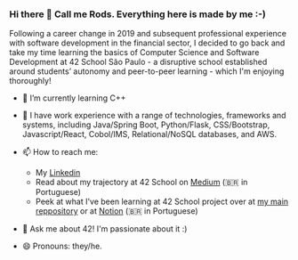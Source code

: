 ### Hi there 👋 Call me Rods. Everything here is made by me :-)

Following a career change in 2019 and subsequent professional experience with software development in the financial sector, I decided to go back and take my time learning the basics of Computer Science and Software Development at 42 School São Paulo - a disruptive school established around students’ autonomy and peer-to-peer learning - which I'm enjoying thoroughly!

- 🌱 I’m currently learning C++
- :hammer: I have work experience with a range of technologies, frameworks and systems, including Java/Spring Boot, Python/Flask, CSS/Bootstrap, Javascript/React, Cobol/IMS, Relational/NoSQL databases, and AWS.

- 📫 How to reach me:
  - My [Linkedin](https://www.linkedin.com/in/rodrigo-gregoldo)
  - Read about my trajectory at 42 School on [Medium](https://medium.com/@rodsmade) (:brazil: in Portuguese)
  - Peek at what I've been learning at 42 School project over at [my main reppository](https://github.com/rodsmade/Projets_42_SP/blob/main/README_en.md) or at [Notion](https://rodsmade.notion.site/rodsmade/Acelera-42cursus-400c86d2e61242338b010c23c6930134) (:brazil: in Portuguese)

- 💬 Ask me about 42! I'm passionate about it :)

- 😄 Pronouns: they/he.

<!--
**rodsmade/rodsmade** is a ✨ _special_ ✨ repository because its `README.md` (this file) appears on your GitHub profile.

Here are some ideas to get you started:

- 🔭 I’m currently working on ...
- 👯 I’m looking to collaborate on ...
- 🤔 I’m looking for help with ...
- 💬 Ask me about ...
- 😄 Pronouns: ...
- ⚡ Fun fact: ...
-->
